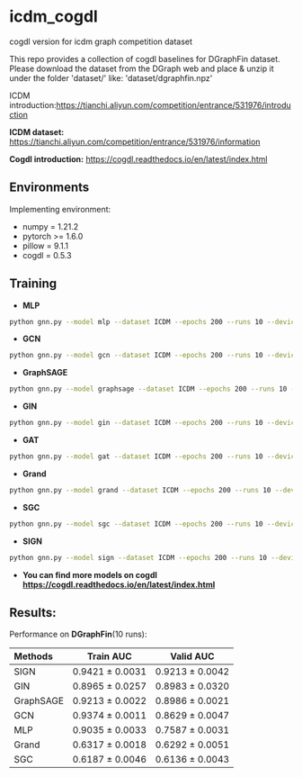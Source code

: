 # icdm_cogdl
cogdl version for icdm graph competition dataset

This repo provides a collection of cogdl baselines for DGraphFin dataset. Please download the dataset from the DGraph web and place & unzip it under the folder 'dataset/'  like: 'dataset/dgraphfin.npz'

ICDM introduction:https://tianchi.aliyun.com/competition/entrance/531976/introduction

**ICDM dataset:** https://tianchi.aliyun.com/competition/entrance/531976/information

**Cogdl introduction:** https://cogdl.readthedocs.io/en/latest/index.html

## Environments
Implementing environment:  
- numpy = 1.21.2  
- pytorch >= 1.6.0  
- pillow = 9.1.1
- cogdl = 0.5.3

## Training

- **MLP**
```bash
python gnn.py --model mlp --dataset ICDM --epochs 200 --runs 10 --device 0
```

- **GCN**
```bash
python gnn.py --model gcn --dataset ICDM --epochs 200 --runs 10 --device 0
```

- **GraphSAGE**
```bash
python gnn.py --model graphsage --dataset ICDM --epochs 200 --runs 10 --device 0
```

- **GIN**
```bash
python gnn.py --model gin --dataset ICDM --epochs 200 --runs 10 --device 0
```

- **GAT**
```bash
python gnn.py --model gat --dataset ICDM --epochs 200 --runs 10 --device 0
```

- **Grand**
```bash
python gnn.py --model grand --dataset ICDM --epochs 200 --runs 10 --device 0
```

- **SGC**
```bash
python gnn.py --model sgc --dataset ICDM --epochs 200 --runs 10 --device 0
```

- **SIGN**
```bash
python gnn.py --model sign --dataset ICDM --epochs 200 --runs 10 --device 0
```


- **You can find more models on cogdl https://cogdl.readthedocs.io/en/latest/index.html**


## Results:
Performance on **DGraphFin**(10 runs):

| Methods   | Train AUC  | Valid AUC  |
|  :----  |  ---- |  ---- |
| SIGN | 0.9421 ± 0.0031 | 0.9213 ± 0.0042 |
| GIN | 0.8965 ± 0.0257 | 0.8983 ± 0.0320 |
| GraphSAGE| 0.9213 ± 0.0022 | 0.8986 ± 0.0021 |
| GCN | 0.9374 ± 0.0011 | 0.8629 ± 0.0047 |
| MLP | 0.9035 ± 0.0033 | 0.7587 ± 0.0031 |
| Grand  | 0.6317 ± 0.0018 | 0.6292 ± 0.0051 |
| SGC | 0.6187 ± 0.0046 | 0.6136 ± 0.0043 |
